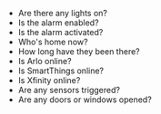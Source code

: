 - Are there any lights on?
- Is the alarm enabled?
- Is the alarm activated?
- Who's home now?
- How long have they been there?
- Is Arlo online?
- Is SmartThings online?
- Is Xfinity online?
- Are any sensors triggered?
- Are any doors or windows opened?